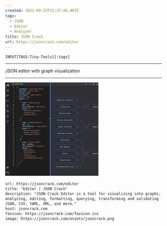 ```yaml
---
created: 2022-09-23T15:37:26.403Z
tags: 
  - JSON
  - Editor
  - Analyzer
title: JSON Crack
url: https://jsoncrack.com/editor
---
```

```meta-bind
INPUT[TAGS-Tiny-Tools][:tags]
```

___
JSON editor with graph visualization
___

![](_attachments/json-crack.jpg)

```cardlink
url: https://jsoncrack.com/editor
title: "Editor | JSON Crack"
description: "JSON Crack Editor is a tool for visualizing into graphs, analyzing, editing, formatting, querying, transforming and validating JSON, CSV, YAML, XML, and more."
host: jsoncrack.com
favicon: https://jsoncrack.com/favicon.ico
image: https://jsoncrack.com/assets/jsoncrack.png
```

